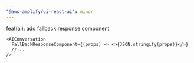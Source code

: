 ```yaml
---
"@aws-amplify/ui-react-ai": minor
---
```


feat(ai): add fallback response component

```tsx
<AIConversation
  FallBackResponseComponent={(props) => <>{JSON.stringify(props)}</>}
  //...
/>
```
